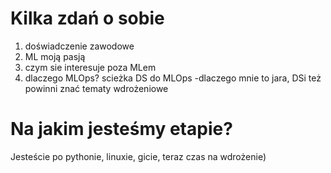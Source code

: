 # Kilka zdań o sobie

1. doświadczenie zawodowe
2. ML moją pasją
3. czym sie interesuje poza MLem
4. dlaczego MLOps? scieżka DS do MLOps -dlaczego mnie to jara, DSi też powinni znać tematy wdrożeniowe

# Na jakim jesteśmy etapie? 

Jesteście po pythonie, linuxie, gicie, teraz czas na wdrożenie)